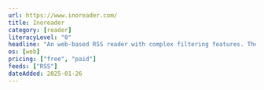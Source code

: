 ```yaml
---
url: https://www.inoreader.com/
title: Inoreader
category: [reader]
literacyLevel: "0"
headline: "An web-based RSS reader with complex filtering features. The free version caps out at 150 feeds, and the Pro version ($5/mo) caps out at 2500." 
os: [web]
pricing: ["free", "paid"]
feeds: ["RSS"]
dateAdded: 2025-01-26
---
```

